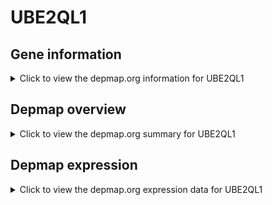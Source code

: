 <h1>UBE2QL1</h1>

<h2>Gene information</h2>
<details>
  <summary>Click to view the depmap.org information for UBE2QL1</summary>
  <iframe src="https://depmap.org/portal/gene/UBE2QL1?tab=about" style="border:none;width:100%;height:800px"></iframe>
</details>

<h2>Depmap overview</h2>
<details>
  <summary>Click to view the depmap.org summary for UBE2QL1</summary>
  <iframe src="https://depmap.org/portal/gene/UBE2QL1?tab=overview" style="border:none;width:100%;height:800px"></iframe>
</details>

<h2>Depmap expression</h2>
<details>
  <summary>Click to view the depmap.org expression data for UBE2QL1</summary>
  <iframe src="https://depmap.org/portal/gene/UBE2QL1?tab=characterization" style="border:none;width:100%;height:800px"></iframe>
</details>


<!--
<h2>Reactome Pathway diagram</h2>
<details>
  <summary>Click to view Reactome pathway for UBE2QL1</summary>
  PNAME
</details>
-->


